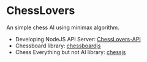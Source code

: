 # ChessLovers

An simple chess AI using minimax algorithm.

- Developing NodeJS API Server: [ChessLovers-API](https://github.com/Dkhoa-117/ChessLovers-API)
- Chessboard library: [chessboardjs](https://chessboardjs.com/index.html)
- Chess Everything but not AI library: [chessjs](https://github.com/jhlywa/chess.js)
